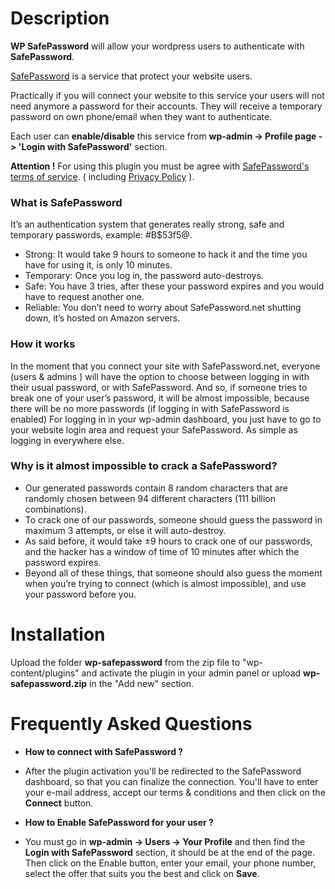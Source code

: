# Description 

**WP SafePassword** will allow your wordpress users to authenticate with **SafePassword**.

<a href="https://safepassword.net">SafePassword</a> is a service that protect your website users.

Practically if you will connect your website to this service your users will not need anymore a password for their accounts.
They will receive a temporary password on own phone/email when they want to authenticate.

Each user can **enable/disable** this service from **wp-admin -> Profile page -> 'Login with SafePassword'** section.

**Attention !** For using this plugin you must be agree with <a href="https://safepassword.net/tos-for-users">SafePassword's terms of service</a>. ( including <a href="https://safepassword.net/privacy">Privacy Policy</a> ).

<h3>What is SafePassword</h3>

It’s an authentication system that generates really strong, safe and temporary passwords, example: #B$53f5@.
- Strong: It would take 9 hours to someone to hack it and the time you have for using it, is only 10 minutes.
- Temporary: Once you log in, the password auto-destroys.
- Safe: You have 3 tries, after these your password expires and you would have to request another one.
- Reliable: You don’t need to worry about SafePassword.net shutting down, it’s hosted on Amazon servers.

<h3>How it works</h3>

In the moment that you connect your site with SafePassword.net, everyone (users & admins ) will have the option to choose between logging in with their usual password, or with SafePassword.
And so, if someone tries to break one of your user’s password, it will be almost impossible, because there will be no more passwords (if logging in with SafePassword is enabled)
For logging in in your wp-admin dashboard, you just have to go to your website login area and request your SafePassword. As simple as logging in everywhere else.

<h3>Why is it almost impossible to crack a SafePassword?</h3>

- Our generated passwords contain 8 random characters that are randomly chosen between 94 different characters (111 billion combinations).
- To crack one of our passwords, someone should guess the password in maximum 3 attempts, or else it will auto-destroy.
- As said before, it would take ±9 hours to crack one of our passwords, and the hacker has a window of time of 10 minutes after which the password expires.
- Beyond all of these things, that someone should also guess the moment when you’re trying to connect (which is almost impossible), and use your password before you.

# Installation 

Upload the folder **wp-safepassword** from the zip file to "wp-content/plugins" and activate the plugin in your admin panel or upload **wp-safepassword.zip** in the "Add new" section.

# Frequently Asked Questions

- **How to connect with SafePassword ?**

- After the plugin activation you'll be redirected to the SafePassword dashboard, so that you can finalize the connection.
You'll have to enter your e-mail address, accept our terms & conditions and then click on the **Connect** button.

- **How to Enable SafePassword for your user ?**

- You must go in **wp-admin -> Users -> Your Profile** and then find the **Login with SafePassword** section, it should be at the end of the page.
Then click on the Enable button, enter your email, your phone number, select the offer that suits you the best and click on **Save**.